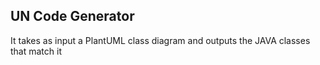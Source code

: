 ## UN Code Generator

It takes as input a PlantUML class diagram and outputs the JAVA classes that match it
